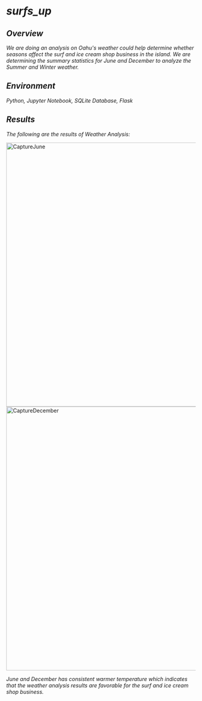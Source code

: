 # *surfs_up*

## *Overview*
*We are doing an analysis on Oahu's weather could help determine whether seasons affect the surf and ice cream shop business in the island. We are determining the summary statistics for June and December to analyze the Summer and Winter weather.*

## *Environment*
*Python, Jupyter Notebook, SQLite Database, Flask*

## *Results*

*The following are the results of Weather Analysis:*

<img width="700" alt="CaptureJune" src="https://user-images.githubusercontent.com/89530570/143778391-4d134c7d-37a0-4fee-8d10-1fa28693ae6e.PNG">

<img width="700" alt="CaptureDecember" src="https://user-images.githubusercontent.com/89530570/143778402-c4de5e7c-fe4b-472a-9687-7f50c8259e21.PNG">


*June and December has consistent warmer temperature which indicates that the weather analysis results are favorable for the surf and ice cream shop business.*
